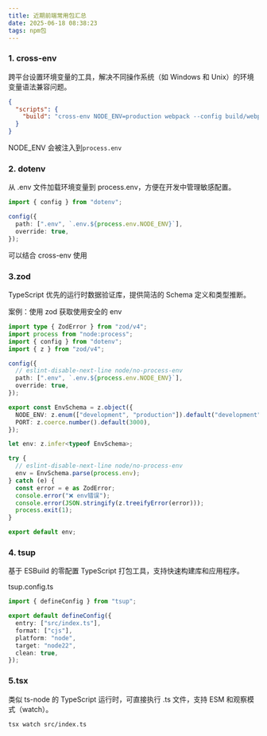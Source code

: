 ```yaml
---
title: 近期前端常用包汇总
date: 2025-06-18 08:38:23
tags: npm包
---
```


### 1. cross-env

跨平台设置环境变量的工具，解决不同操作系统（如 Windows 和 Unix）的环境变量语法兼容问题。

```json
{
  "scripts": {
    "build": "cross-env NODE_ENV=production webpack --config build/webpack.config.js"
  }
}
```

NODE_ENV 会被注入到`process.env`

### 2. dotenv

从 .env 文件加载环境变量到 process.env，方便在开发中管理敏感配置。

```ts
import { config } from "dotenv";

config({
  path: [".env", `.env.${process.env.NODE_ENV}`],
  override: true,
});
```

可以结合 cross-env 使用

### 3.zod

TypeScript 优先的运行时数据验证库，提供简洁的 Schema 定义和类型推断。

案例：使用 zod 获取使用安全的 env

```ts
import type { ZodError } from "zod/v4";
import process from "node:process";
import { config } from "dotenv";
import { z } from "zod/v4";

config({
  // eslint-disable-next-line node/no-process-env
  path: [".env", `.env.${process.env.NODE_ENV}`],
  override: true,
});

export const EnvSchema = z.object({
  NODE_ENV: z.enum(["development", "production"]).default("development"),
  PORT: z.coerce.number().default(3000),
});

let env: z.infer<typeof EnvSchema>;

try {
  // eslint-disable-next-line node/no-process-env
  env = EnvSchema.parse(process.env);
} catch (e) {
  const error = e as ZodError;
  console.error("❌ env错误");
  console.error(JSON.stringify(z.treeifyError(error)));
  process.exit(1);
}

export default env;
```

### 4. tsup

基于 ESBuild 的零配置 TypeScript 打包工具，支持快速构建库和应用程序。

tsup.config.ts

```ts
import { defineConfig } from "tsup";

export default defineConfig({
  entry: ["src/index.ts"],
  format: ["cjs"],
  platform: "node",
  target: "node22",
  clean: true,
});
```

### 5.tsx

类似 ts-node 的 TypeScript 运行时，可直接执行 .ts 文件，支持 ESM 和观察模式（watch）。

```bash
tsx watch src/index.ts
```
